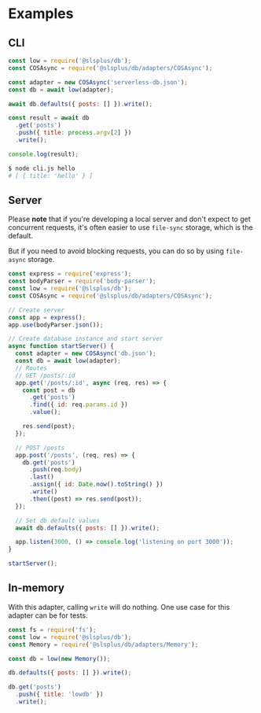 # Examples

## CLI

```js
const low = require('@slsplus/db');
const COSAsync = require('@slsplus/db/adapters/COSAsync');

const adapter = new COSAsync('serverless-db.json');
const db = await low(adapter);

await db.defaults({ posts: [] }).write();

const result = await db
  .get('posts')
  .push({ title: process.argv[2] })
  .write();

console.log(result);
```

```sh
$ node cli.js hello
# [ { title: 'hello' } ]
```

## Server

Please **note** that if you're developing a local server and don't expect to get
concurrent requests, it's often easier to use `file-sync` storage, which is the
default.

But if you need to avoid blocking requests, you can do so by using `file-async`
storage.

```js
const express = require('express');
const bodyParser = require('body-parser');
const low = require('@slsplus/db');
const COSAsync = require('@slsplus/db/adapters/COSAsync');

// Create server
const app = express();
app.use(bodyParser.json());

// Create database instance and start server
async function startServer() {
  const adapter = new COSAsync('db.json');
  const db = await low(adapter);
  // Routes
  // GET /posts/:id
  app.get('/posts/:id', async (req, res) => {
    const post = db
      .get('posts')
      .find({ id: req.params.id })
      .value();

    res.send(post);
  });

  // POST /posts
  app.post('/posts', (req, res) => {
    db.get('posts')
      .push(req.body)
      .last()
      .assign({ id: Date.now().toString() })
      .write()
      .then((post) => res.send(post));
  });

  // Set db default values
  await db.defaults({ posts: [] }).write();

  app.listen(3000, () => console.log('listening on port 3000'));
}

startServer();
```

## In-memory

With this adapter, calling `write` will do nothing. One use case for this
adapter can be for tests.

```js
const fs = require('fs');
const low = require('@slsplus/db');
const Memory = require('@slsplus/db/adapters/Memory');

const db = low(new Memory());

db.defaults({ posts: [] }).write();

db.get('posts')
  .push({ title: 'lowdb' })
  .write();
```
